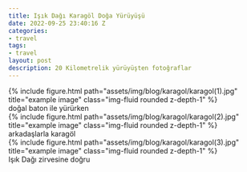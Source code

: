 ```yaml
---
title: Işık Dağı Karagöl Doğa Yürüyüşü
date: 2022-09-25 23:40:16 Z
categories:
- travel
tags:
- travel
layout: post
description: 20 Kilometrelik yürüyüşten fotoğraflar
---
```


<div class="row">
    <div class="col-sm mt-3 mt-md-0">
        {% include figure.html path="assets/img/blog/karagol/karagol(1).jpg" title="example image" class="img-fluid rounded z-depth-1" %}
    </div>
</div>
<div class="caption">
    doğal baton ile yürürken
</div>

<div class="row">
    <div class="col-sm mt-3 mt-md-0">
        {% include figure.html path="assets/img/blog/karagol/karagol(2).jpg" title="example image" class="img-fluid rounded z-depth-1" %}
    </div>
</div>
<div class="caption">
    arkadaşlarla karagöl
</div>

<div class="row">
    <div class="col-sm mt-3 mt-md-0">
        {% include figure.html path="assets/img/blog/karagol/karagol(3).jpg" title="example image" class="img-fluid rounded z-depth-1" %}
    </div>
</div>
<div class="caption">
    Işık Dağı zirvesine doğru
</div>
